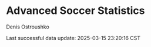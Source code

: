 # Advanced Soccer Statistics
Denis Ostroushko

<!-- gfm -->

Last successful data update: 2025-03-15 23:20:16 CST
